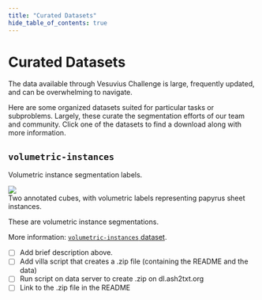 ```yaml
---
title: "Curated Datasets"
hide_table_of_contents: true
---
```


<head>
  <html data-theme="dark" />

  <meta
    name="description"
    content="A $1,000,000+ machine learning and computer vision competition"
  />

  <meta property="og:type" content="website" />
  <meta property="og:url" content="https://scrollprize.org" />
  <meta property="og:title" content="Vesuvius Challenge" />
  <meta
    property="og:description"
    content="A $1,000,000+ machine learning and computer vision competition"
  />
  <meta
    property="og:image"
    content="https://scrollprize.org/img/social/opengraph.jpg"
  />

  <meta property="twitter:card" content="summary_large_image" />
  <meta property="twitter:url" content="https://scrollprize.org" />
  <meta property="twitter:title" content="Vesuvius Challenge" />
  <meta
    property="twitter:description"
    content="A $1,000,000+ machine learning and computer vision competition"
  />
  <meta
    property="twitter:image"
    content="https://scrollprize.org/img/social/opengraph.jpg"
  />
</head>

# Curated Datasets

The data available through Vesuvius Challenge is large, frequently updated, and can be overwhelming to navigate.

Here are some organized datasets suited for particular tasks or subproblems.
Largely, these curate the segmentation efforts of our team and community.
Click one of the datasets to find a download along with more information.

## `volumetric-instances`

Volumetric instance segmentation labels.

<div className="mb-4">
  <img src="/img/data/datasets/volumetric-instances.webp" className="w-[60%]"/>
  <figcaption className="mt-[-6px]">Two annotated cubes, with volumetric labels representing papyrus sheet instances.</figcaption>
</div>

These are volumetric instance segmentations.

More information: [`volumetric-instances` dataset](https://github.com).

* [ ] Add brief description above.
* [ ] Add villa script that creates a .zip file (containing the README and the data)
* [ ] Run script on data server to create .zip on dl.ash2txt.org
* [ ] Link to the .zip file in the README